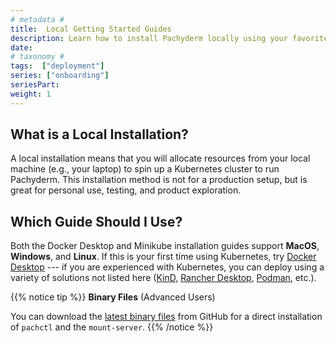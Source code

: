 ```yaml
---
# metadata # 
title:  Local Getting Started Guides  
description: Learn how to install Pachyderm locally using your favorite container solution.
date: 
# taxonomy #
tags:  ["deployment"]
series: ["onboarding"]
seriesPart: 
weight: 1
---
```


## What is a Local Installation? 

A local installation means that you will allocate resources from your local machine (e.g., your laptop) to spin up a Kubernetes cluster to run Pachyderm. This installation method is not for a production setup, but is great for personal use, testing, and product exploration.

## Which Guide Should I Use?

Both the Docker Desktop and Minikube installation guides support **MacOS**, **Windows**, and **Linux**. If this is your first time using Kubernetes, try [Docker Desktop](./docker) --- if you are experienced with Kubernetes, you can deploy using a variety of solutions not listed here ([KinD](https://kind.sigs.k8s.io/docs/user/quick-start/), [Rancher Desktop](https://docs.rancherdesktop.io/getting-started/installation/), [Podman](https://podman.io/getting-started/installation), etc.).


{{% notice tip %}}
**Binary Files** (Advanced Users)

You can download the [latest binary files](https://github.com/pachyderm/pachyderm/releases/latest) from GitHub for a direct installation of `pachctl` and the `mount-server`.
{{% /notice %}}


